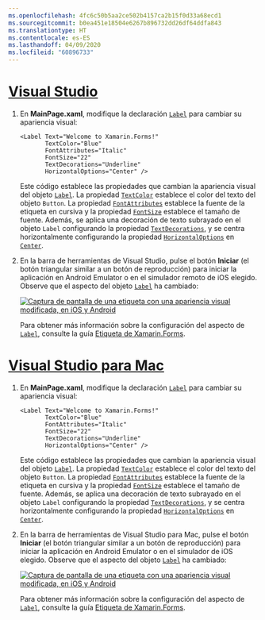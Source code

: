 ```yaml
---
ms.openlocfilehash: 4fc6c50b5aa2ce502b4157ca2b15f0d33a68ecd1
ms.sourcegitcommit: b0ea451e18504e6267b896732dd26df64ddfa843
ms.translationtype: HT
ms.contentlocale: es-ES
ms.lasthandoff: 04/09/2020
ms.locfileid: "60896733"
---
```

# <a name="visual-studio"></a>[Visual Studio](#tab/vswin)

1. En **MainPage.xaml**, modifique la declaración [`Label`](xref:Xamarin.Forms.Label) para cambiar su apariencia visual:

    ```xaml
    <Label Text="Welcome to Xamarin.Forms!"
           TextColor="Blue"
           FontAttributes="Italic"
           FontSize="22"
           TextDecorations="Underline"
           HorizontalOptions="Center" />
    ```

    Este código establece las propiedades que cambian la apariencia visual del objeto [`Label`](xref:Xamarin.Forms.Label). La propiedad [`TextColor`](xref:Xamarin.Forms.Label.TextColor) establece el color del texto del objeto `Button`. La propiedad [`FontAttributes`](xref:Xamarin.Forms.Label.FontAttributes) establece la fuente de la etiqueta en cursiva y la propiedad [`FontSize`](xref:Xamarin.Forms.Label.FontSize) establece el tamaño de fuente. Además, se aplica una decoración de texto subrayado en el objeto `Label` configurando la propiedad [`TextDecorations`](xref:Xamarin.Forms.Label.TextDecorations), y se centra horizontalmente configurando la propiedad [`HorizontalOptions`](xref:Xamarin.Forms.View.HorizontalOptions) en [`Center`](xref:Xamarin.Forms.LayoutOptions.Center).

1. En la barra de herramientas de Visual Studio, pulse el botón **Iniciar** (el botón triangular similar a un botón de reproducción) para iniciar la aplicación en Android Emulator o en el simulador remoto de iOS elegido. Observe que el aspecto del objeto [`Label`](xref:Xamarin.Forms.Label) ha cambiado:

    [![Captura de pantalla de una etiqueta con una apariencia visual modificada, en iOS y Android](../images/change-label-appearance.png "Etiqueta con apariencia cambiada")](../images/change-label-appearance-large.png#lightbox "Etiqueta con apariencia cambiada")

    Para obtener más información sobre la configuración del aspecto de [`Label`](xref:Xamarin.Forms.Label), consulte la guía [Etiqueta de Xamarin.Forms](~/xamarin-forms/user-interface/text/label.md).

# <a name="visual-studio-for-mac"></a>[Visual Studio para Mac](#tab/vsmac)

1. En **MainPage.xaml**, modifique la declaración [`Label`](xref:Xamarin.Forms.Label) para cambiar su apariencia visual:

    ```xaml
    <Label Text="Welcome to Xamarin.Forms!"
           TextColor="Blue"
           FontAttributes="Italic"
           FontSize="22"
           TextDecorations="Underline"
           HorizontalOptions="Center" />
    ```

    Este código establece las propiedades que cambian la apariencia visual del objeto [`Label`](xref:Xamarin.Forms.Label). La propiedad [`TextColor`](xref:Xamarin.Forms.Label.TextColor) establece el color del texto del objeto `Button`. La propiedad [`FontAttributes`](xref:Xamarin.Forms.Label.FontAttributes) establece la fuente de la etiqueta en cursiva y la propiedad [`FontSize`](xref:Xamarin.Forms.Label.FontSize) establece el tamaño de fuente. Además, se aplica una decoración de texto subrayado en el objeto `Label` configurando la propiedad [`TextDecorations`](xref:Xamarin.Forms.Label.TextDecorations), y se centra horizontalmente configurando la propiedad [`HorizontalOptions`](xref:Xamarin.Forms.View.HorizontalOptions) en [`Center`](xref:Xamarin.Forms.LayoutOptions.Center).

1. En la barra de herramientas de Visual Studio para Mac, pulse el botón **Iniciar** (el botón triangular similar a un botón de reproducción) para iniciar la aplicación en Android Emulator o en el simulador de iOS elegido. Observe que el aspecto del objeto [`Label`](xref:Xamarin.Forms.Label) ha cambiado:

    [![Captura de pantalla de una etiqueta con una apariencia visual modificada, en iOS y Android](../images/change-label-appearance.png "Etiqueta con apariencia cambiada")](../images/change-label-appearance-large.png#lightbox "Etiqueta con apariencia cambiada")

    Para obtener más información sobre la configuración del aspecto de [`Label`](xref:Xamarin.Forms.Label), consulte la guía [Etiqueta de Xamarin.Forms](~/xamarin-forms/user-interface/text/label.md).
